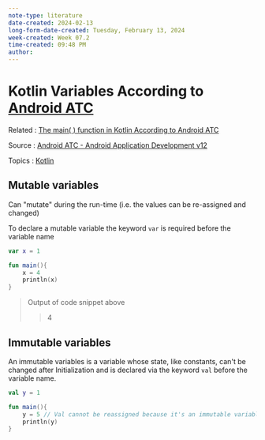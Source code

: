 ```yaml
---
note-type: literature
date-created: 2024-02-13
long-form-date-created: Tuesday, February 13, 2024
week-created: Week 07.2
time-created: 09:48 PM
author:
---
```


# Kotlin Variables According to [Android ATC](Android%20Advanced%20Training%20Consultants.md)

Related : [The main( ) function in Kotlin According to Android ATC](<The%20main(%20)%20function%20in%20Kotlin%20According%20to%20Android%20ATC.md>)

Source : [Android ATC - Android Application Development v12](Android%20ATC%20-%20Android%20Application%20Development%20v12.md)

Topics : [Kotlin](../../4-hub-notes-🚉/Kotlin%20Programming%20Language.md)

## Mutable variables

Can "mutate" during the run-time (i.e. the values can be re-assigned and changed)

To declare a mutable variable the keyword `var` is required before the variable name

```kotlin
var x = 1

fun main(){
    x = 4
    println(x)
}
```

> Output of code snippet above
>
> > 4

## Immutable variables

An immutable variables is a variable whose state, like constants, can't be changed after
Initialization and is declared via the keyword `val` before the variable name.

```kotlin
val y = 1

fun main(){
    y = 5 // Val cannot be reassigned because it's an immutable variable
    println(y)
}
```

